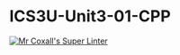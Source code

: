 # ICS3U-Unit3-01-CPP

[![Mr Coxall's Super Linter](https://github.com/CristianoSellitto/ICS3U-Unit3-01-CPP/workflows/Mr%20Coxall's%20Super%20Linter/badge.svg)](https://github.com/CristianoSellitto/ICS3U-Unit3-01-CPP/actions/)

